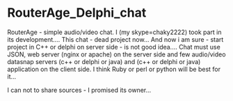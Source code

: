 # RouterAge_Delphi_chat
RouterAge - simple audio/video chat. 
I (my skype=chaky2222) took part in its development.... 
This chat - dead project now... 
And now i am sure - start project in C++ or delphi on server side - is not good idea.... 
Chat must use JSON, web server (nginx or apache) on the server side and few audio/video datasnap servers (c++ or delphi or java) and (c++ or delphi or java) application on the client side. 
I think Ruby or perl or python will be best for it... 

I can not to share sources - I promised its owner... 
